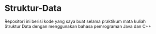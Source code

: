 # Struktur-Data
Repositori ini berisi kode yang saya buat selama praktikum mata kuliah Struktur Data dengan menggunakan bahasa pemrograman Java dan C++
